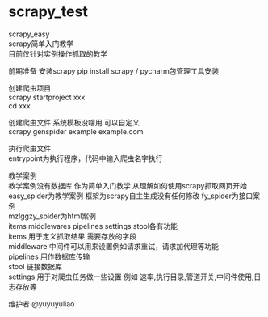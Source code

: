 # scrapy_test  
scrapy_easy  
scrapy简单入门教学  
目前仅针对实例操作抓取的教学  

前期准备
安装scrapy
pip install scrapy / pycharm包管理工具安装  

创建爬虫项目   
scrapy startproject xxx  
cd xxx  

创建爬虫文件 系统模板没啥用 可以自定义   
scrapy genspider example example.com  

执行爬虫文件  
entrypoint为执行程序，代码中输入爬虫名字执行  

教学案例  
教学案例没有数据库  作为简单入门教学 从理解如何使用scrapy抓取网页开始  
easy_spider为教学案例 框架为scrapy自主生成没有任何修改 
fy_spider为接口案例  
mzlggzy_spider为html案例  
items middlewares pipelines settings stool各有功能  
items 用于定义抓取结果 需要存放的字段  
middleware 中间件可以用来设置例如请求重试，请求加代理等功能   
pipelines 用作数据库传输  
stool 链接数据库  
settings  用于对爬虫任务做一些设置  例如 速率,执行目录,管道开关,中间件使用,日志存放等  


维护者 @yuyuyuliao


